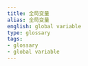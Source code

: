 ```yaml
---
title: 全局变量
alias: 全局变量
english: global variable
type: glossary
tags:
- glossary
- global variable
---
```

